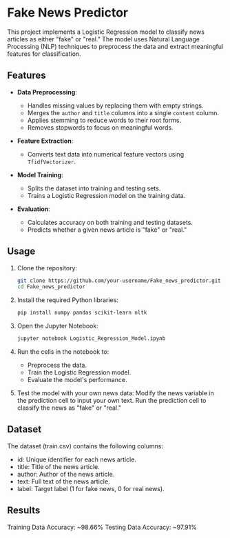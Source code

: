 # Fake News Predictor

This project implements a Logistic Regression model to classify news articles as either "fake" or "real." The model uses Natural Language Processing (NLP) techniques to preprocess the data and extract meaningful features for classification.

## Features

- **Data Preprocessing**: 
  - Handles missing values by replacing them with empty strings.
  - Merges the `author` and `title` columns into a single `content` column.
  - Applies stemming to reduce words to their root forms.
  - Removes stopwords to focus on meaningful words.

- **Feature Extraction**:
  - Converts text data into numerical feature vectors using `TfidfVectorizer`.

- **Model Training**:
  - Splits the dataset into training and testing sets.
  - Trains a Logistic Regression model on the training data.

- **Evaluation**:
  - Calculates accuracy on both training and testing datasets.
  - Predicts whether a given news article is "fake" or "real."


## Usage

1. Clone the repository:
   ```bash
   git clone https://github.com/your-username/Fake_news_predictor.git
   cd Fake_news_predictor
2. Install the required Python libraries:
   ```bash
   pip install numpy pandas scikit-learn nltk
3. Open the Jupyter Notebook:
   ```bash
   jupyter notebook Logistic_Regression_Model.ipynb
4. Run the cells in the notebook to:

   - Preprocess the data.
   - Train the Logistic Regression model.
   - Evaluate the model's performance.
5. Test the model with your own news data:
   Modify the news variable in the prediction cell to input your own text.
   Run the prediction cell to classify the news as "fake" or "real."
## Dataset
The dataset (train.csv) contains the following columns:

  - id: Unique identifier for each news article.
  - title: Title of the news article.
  - author: Author of the news article.
  - text: Full text of the news article.
  - label: Target label (1 for fake news, 0 for real news).

## Results
Training Data Accuracy: ~98.66%
Testing Data Accuracy: ~97.91%

  
